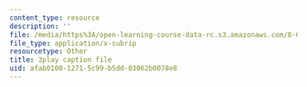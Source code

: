 ```yaml
---
content_type: resource
description: ''
file: /media/https%3A/open-learning-course-data-rc.s3.amazonaws.com/8-03sc-physics-iii-vibrations-and-waves-fall-2016/afab010012715c99b5dd03062b0078e8_TjxR7lAwWhI.vtt
file_type: application/x-subrip
resourcetype: Other
title: 3play caption file
uid: afab0100-1271-5c99-b5dd-03062b0078e8
---
```

